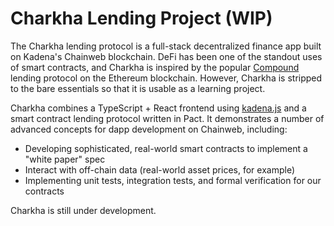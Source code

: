 # Charkha Lending Project (WIP)

The Charkha lending protocol is a full-stack decentralized finance app built on Kadena's Chainweb blockchain. DeFi has been one of the standout uses of smart contracts, and Charkha is inspired by the popular [Compound](https://compound.finance) lending protocol on the Ethereum blockchain. However, Charkha is stripped to the bare essentials so that it is usable as a learning project.

Charkha combines a TypeScript + React frontend using [kadena.js](https://github.com/kadena-community/kadena.js) and a smart contract lending protocol written in Pact. It demonstrates a number of advanced concepts for dapp development on Chainweb, including:

- Developing sophisticated, real-world smart contracts to implement a "white paper" spec
- Interact with off-chain data (real-world asset prices, for example)
- Implementing unit tests, integration tests, and formal verification for our contracts

Charkha is still under development.
